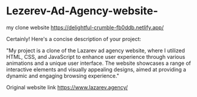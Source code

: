 # Lezerev-Ad-Agency-website-

my clone website https://delightful-crumble-fb0ddb.netlify.app/

Certainly! Here's a concise description of your project:

"My project is a clone of the Lazarev ad agency website, where I utilized HTML, CSS, and JavaScript to enhance user experience through various animations and a unique user interface. The website showcases a range of interactive elements and visually appealing designs, aimed at providing a dynamic and engaging browsing experience."


Original website link https://www.lazarev.agency/
